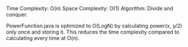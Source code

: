 Time Complexity: O(n)
Space Complexity: O(1)
Algorithm: Divide and conquer.

PowerFunction.java is optimized to O(LogN) by calculating power(x, y/2) only once and storing it.
This reduces the time complexity compared to calculating every time at O(n).

